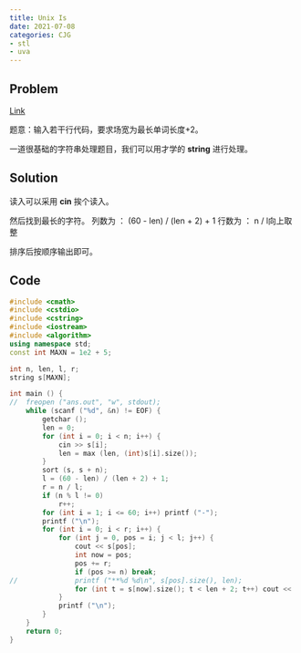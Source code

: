 ```yaml
---
title: Unix Is
date: 2021-07-08
categories: CJG
- stl
- uva
---
```


## Problem

[Link](https://www.luogu.com.cn/problem/UVA1593)

题意：输入若干行代码，要求场宽为最长单词长度+2。

一道很基础的字符串处理题目，我们可以用才学的 **string** 进行处理。

## Solution

读入可以采用 **cin** 挨个读入。

然后找到最长的字符。
列数为 ： (60 - len) / (len + 2) + 1
行数为 ： n / l向上取整

排序后按顺序输出即可。

## Code
```cpp
#include <cmath>
#include <cstdio>
#include <cstring>
#include <iostream>
#include <algorithm>
using namespace std;
const int MAXN = 1e2 + 5;

int n, len, l, r;
string s[MAXN];

int main () {
//	freopen ("ans.out", "w", stdout);
	while (scanf ("%d", &n) != EOF) {
		getchar ();
		len = 0;
		for (int i = 0; i < n; i++) {
			cin >> s[i];
			len = max (len, (int)s[i].size());
		}
		sort (s, s + n);
		l = (60 - len) / (len + 2) + 1;
		r = n / l;
		if (n % l != 0)
			r++;
		for (int i = 1; i <= 60; i++) printf ("-");
		printf ("\n");
		for (int i = 0; i < r; i++) {
			for (int j = 0, pos = i; j < l; j++) {
				cout << s[pos];
				int now = pos;
				pos += r;
				if (pos >= n) break;
//				printf ("**%d %d\n", s[pos].size(), len);
				for (int t = s[now].size(); t < len + 2; t++) cout << ' ';
			}
			printf ("\n");
		}
	}
	return 0;
}
```
